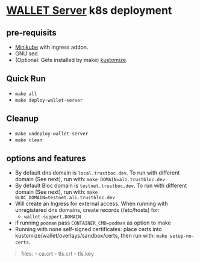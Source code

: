 # [WALLET Server](https://github.com/trustbloc/edge-agent) k8s deployment #


## pre-requisits
* [Minikube](https://minikube.sigs.k8s.io/docs/start/) with ingress addon.
* GNU sed
* (Optional: Gets installed by make) [kustomize](https://kubectl.docs.kubernetes.io/installation/kustomize/).

## Quick Run
* `make all`
* `make deploy-wallet-server`

## Cleanup
* `make undeploy-wallet-server`
* `make clean`

## options and features
* By default dns domain is `local.trustboc.dev`. To run with different domain (See next), run with: `make DOMAIN=ali.trustbloc.dev`
* By default Bloc domain is `testnet.trustboc.dev`. To run with different domain (See next), run with: `make BLOC_DOMAIN=testnet.ali.trustbloc.dev`
* Will create an Ingress for external access. When running with unregistered dns domains, create records (/etc/hosts) for:
	- `wallet-support.DOMAIN`
* if running `podman` pass `CONTAINER_CMD=podman` as option to make
* Running with none self-signed certificates: place certs into kustomize/wallet/overlays/sandbox/certs, then run with: `make setup-no-certs`.
>files:
	- ca.crt
	- tls.crt
	- tls.key
